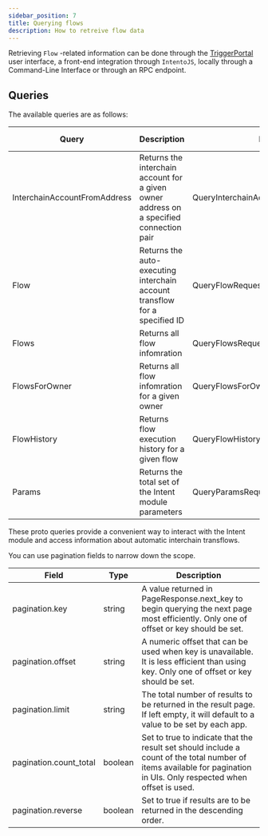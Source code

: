 ```yaml
---
sidebar_position: 7
title: Querying flows
description: How to retreive flow data
---
```


Retrieving `Flow` -related information can be done through the [TriggerPortal](https://triggerportal.zone) user interface, a front-end integration through `IntentoJS`, locally through a Command-Line Interface or through an RPC endpoint.

<!--
Here's an RPC endpoint: [openrpc.intento.zone](https://openrpc.intento.zone).
A list of RPC endpoints is to-be added. -->

## Queries

The available queries are as follows:

| Query                        | Description                                                                             | Parameter                                | Returns                                   | HTTP Method | Endpoint                                          |
| ---------------------------- | --------------------------------------------------------------------------------------- | ---------------------------------------- | ----------------------------------------- | ----------- | ------------------------------------------------- |
| InterchainAccountFromAddress | Returns the interchain account for a given owner address on a specified connection pair | QueryInterchainAccountFromAddressRequest | QueryInterchainAccountFromAddressResponse | GET         | /intento/intent/v1beta1/address-to-ica            |
| Flow                       | Returns the auto-executing interchain account transflow for a specified ID            | QueryFlowRequest                       | QueryFlowResponse                       | GET         | /intento/intent/v1beta1/flow/{id}               |
| Flows                      | Returns all flow infomration                                                          | QueryFlowsRequest                      | QueryFlowsResponse                      | GET         | /intento/intent/v1beta1/flows                   |
| FlowsForOwner              | Returns all flow infomration for a given owner                                        | QueryFlowsForOwnerRequest              | QueryFlowsForOwnerResponse              | GET         | /intento/intent/v1beta1/flows-for-owner/{owner} |
| FlowHistory                | Returns flow execution history for a given flow                                     | QueryFlowHistoryRequest                | QueryFlowHistoryResponse                | GET         | /intento/intent/v1beta1/flows-history           |
| Params                       | Returns the total set of the Intent module parameters                                   | QueryParamsRequest                       | QueryParamsResponse                       | GET         | /intento/intent/v1beta1/params                    |

These proto queries provide a convenient way to interact with the Intent module and access information about automatic interchain transflows.

You can use pagination fields to narrow down the scope.

| Field                  | Type    | Description                                                                                                                                                          |
| ---------------------- | ------- | -------------------------------------------------------------------------------------------------------------------------------------------------------------------- |
| pagination.key         | string  | A value returned in PageResponse.next_key to begin querying the next page most efficiently. Only one of offset or key should be set.                                 |
| pagination.offset      | string  | A numeric offset that can be used when key is unavailable. It is less efficient than using key. Only one of offset or key should be set.                             |
| pagination.limit       | string  | The total number of results to be returned in the result page. If left empty, it will default to a value to be set by each app.                                      |
| pagination.count_total | boolean | Set to true to indicate that the result set should include a count of the total number of items available for pagination in UIs. Only respected when offset is used. |
| pagination.reverse     | boolean | Set to true if results are to be returned in the descending order.                                                                                                   |
